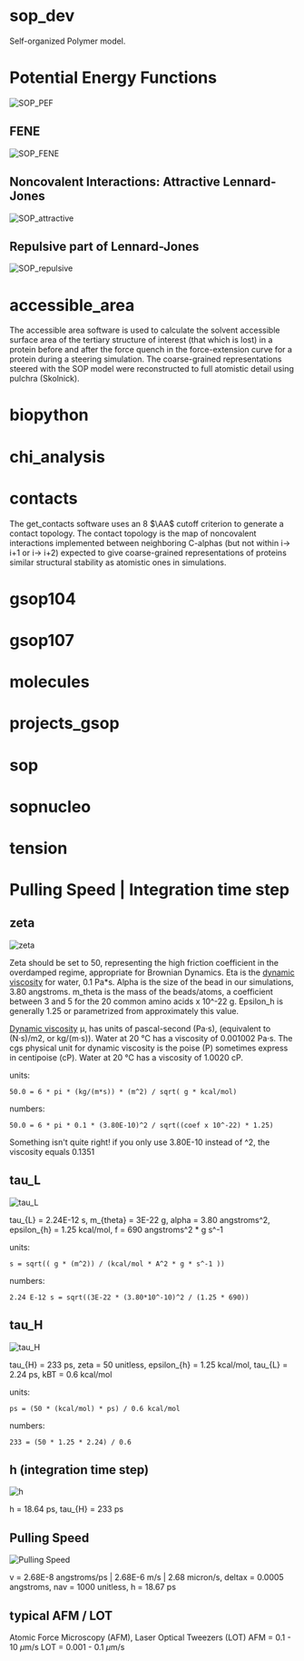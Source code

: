 sop_dev
=======

Self-organized Polymer model.

<!-- comments here -->
# Potential Energy Functions
<!-- ![PEF](description_eq/equations/sop/equation_FENE_all.png?raw=true "Optional Title") -->
<!-- ![SOP_PEF](description_eq/equations/sop/equation_FENE_all.png?raw=true "SOP_PEF") -->
![SOP_PEF](description_eq/equations/sop/equation_sop_total.png?raw=true "SOP_PEF")

<!-- ![GitHub Logo](~/ext/research_review/equation_repo/rmsd/equation_rmsd.png) -->
<!-- Format: ![Alt Text](url) -->
<!-- /home/dale/sop_dev/description_eq/equations/sop: -->
<!-- total used in directory 52K available 65932108 -->
<!-- drwxr-xr-x 6 dale users 4.0K Nov  3 17:53 .. -->
<!-- -rwxr-xr-x 1 dale users 1.8K Nov  3 17:52 equation_FENE_all.tex -->
<!-- drwxr-xr-x 2 dale users 4.0K Nov  3 17:52 . -->
<!-- -rwxr-xr-x 1 dale users 7.4K Nov  3 17:52 equation_3cosinesVhelix.png -->
<!-- -rwxr-xr-x 1 dale users  488 Nov  3 17:52 equation_3cosinesVhelix.tex -->
<!-- -rwxr-xr-x 1 dale users  28K Nov  3 17:52 equation_FENE_all.png -->

<!-- /home/dale/sop_dev/description_eq/equations/sop: -->
<!-- -rw-r--r-- 1 dale users  17K Nov  3 18:31 equation_sop_total.png -->
<!-- -rw-r--r-- 1 dale users 5.5K Nov  3 18:30 equation_sop_repulsive.png -->
<!-- -rw-r--r-- 1 dale users 6.7K Nov  3 18:29 equation_sop_attractive.png -->
<!-- -rw-r--r-- 1 dale users 7.1K Nov  3 18:28 equation_sop_FENE.png -->
<!-- -rw-r--r-- 1 dale users 4.3K Nov  3 18:26 equation_sop_generic.png -->

## FENE
![SOP_FENE](description_eq/equations/sop/equation_sop_FENE.png?raw=true "SOP_FENE")

## Noncovalent Interactions: Attractive Lennard-Jones
![SOP_attractive](description_eq/equations/sop/equation_sop_attractive.png?raw=true "SOP_attractive")

## Repulsive part of Lennard-Jones
![SOP_repulsive](description_eq/equations/sop/equation_sop_repulsive.png?raw=true "SOP_repulsive")

# accessible_area
The accessible area software is used to calculate the solvent accessible surface area of the tertiary structure of interest (that which is lost) in a protein before and after the force quench in the force-extension curve for a protein during a steering simulation. The coarse-grained representations steered with the SOP model were reconstructed to full atomistic detail using pulchra (Skolnick).

# biopython

# chi_analysis

# contacts
The get_contacts software uses an 8 $\AA$ cutoff criterion to generate a contact topology. The contact topology is the map of noncovalent interactions implemented between neighboring C-alphas (but not within i-> i+1 or i-> i+2) expected to give coarse-grained representations of proteins similar structural stability as atomistic ones in simulations.

# gsop104

# gsop107

# molecules

# projects_gsop

# sop

# sopnucleo

# tension

<!-- Description of the pulling speed, deltax, nav, and integration time step (h) -->
# Pulling Speed | Integration time step

## zeta
![zeta](description_eq/equations/timespeed/equation_zeta.png?raw=true "zeta")

Zeta should be set to 50, representing the high friction coefficient in the overdamped regime, appropriate for Brownian Dynamics. Eta is the [dynamic viscosity](http://en.wikipedia.org/wiki/Viscosity) for water, 0.1 Pa*s. Alpha is the size of the bead in our simulations, 3.80 angstroms. m\_theta is the mass of the beads/atoms, a coefficient between 3 and 5 for the 20 common amino acids x 10^-22 g. Epsilon\_h is generally 1.25 or parametrized from approximately this value.

[Dynamic viscosity](http://en.wikipedia.org/wiki/Viscosity) μ, has units of pascal-second (Pa·s), (equivalent to (N·s)/m2, or kg/(m·s)).
Water at 20 °C has a viscosity of 0.001002 Pa·s.
The cgs physical unit for dynamic viscosity is the poise (P) sometimes express in centipoise (cP).
Water at 20 °C has a viscosity of 1.0020 cP.

units:
```
50.0 = 6 * pi * (kg/(m*s)) * (m^2) / sqrt( g * kcal/mol)
```

numbers:
```
50.0 = 6 * pi * 0.1 * (3.80E-10)^2 / sqrt((coef x 10^-22) * 1.25)
```

Something isn't quite right! if you only use 3.80E-10 instead of ^2, the viscosity equals 0.1351

<!-- 1 P = 0.1 Pa·s, -->
<!--     1 cP = 1 mPa·s = 0.001 Pa·s = 0.001 N·s·m-2 = 0.001 kg·m-1·s-1. -->

## tau_L
![tau_L](description_eq/equations/timespeed/equation_tau_lf.png?raw=true "tau_L")

tau_{L} = 2.24E-12 s, m_{theta} = 3E-22 g, alpha = 3.80 angstroms^2,
epsilon_{h} = 1.25 kcal/mol, f = 690 angstroms^2 * g s^-1

units:
```
s = sqrt(( g * (m^2)) / (kcal/mol * A^2 * g * s^-1 ))
```

numbers:
```
2.24 E-12 s = sqrt((3E-22 * (3.80*10^-10)^2 / (1.25 * 690))
```

## tau_H
![tau_H](description_eq/equations/timespeed/equation_tau_h.png?raw=true "tau_H")

tau_{H} = 233 ps, zeta = 50 unitless, epsilon_{h} = 1.25 kcal/mol, tau_{L} = 2.24 ps, kBT = 0.6 kcal/mol

units:
```
ps = (50 * (kcal/mol) * ps) / 0.6 kcal/mol
```

numbers:
```
233 = (50 * 1.25 * 2.24) / 0.6
```

## h (integration time step)
![h](description_eq/equations/timespeed/equation_h.png?raw=true "h")

h = 18.64 ps, tau_{H} = 233 ps

## Pulling Speed
![Pulling Speed](description_eq/equations/timespeed/equation_pulling_speed.png?raw=true "pulling speed")

v = 2.68E-8 angstroms/ps | 2.68E-6 m/s | 2.68 micron/s, deltax = 0.0005 angstroms, nav = 1000 unitless, h = 18.67 ps

## typical AFM / LOT
Atomic Force Microscopy (AFM), Laser Optical Tweezers (LOT)
AFM = 0.1 - 10 $\mu$m/s
LOT = 0.001 - 0.1 $\mu$m/s

